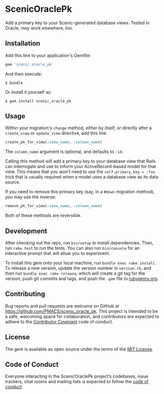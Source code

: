 # ScenicOraclePk

Add a primary key to your Scenic-generated database views. Tested in Oracle, may work elsewhere, too.

## Installation

Add this line to your application's Gemfile:

```ruby
gem 'scenic_oracle_pk'
```

And then execute:

    $ bundle

Or install it yourself as:

    $ gem install scenic_oracle_pk

## Usage

Within your migration's `change` method, either by itself, or directly after a `create_view` or `update_view` directive, add this line:

```rb
create_pk_for_view(:view_name, :column_name)
```

The `column_name` argument  is optional, and defaults to `:id`.

Calling this method will add a primary key to your database view that Rails can interrogate and use to inform your ActiveRecord-based model for that view. This means that you won't need to use the `self.primary_key = :foo` trick that is usually required when a model uses a database view as its data source.

If you need to remove this primary key (say, in a `#down` migration method), you may use the inverse:

```rb
remove_pk_for_view(:view_name, :column_name)
```

Both of these methods are reversible.

## Development

After checking out the repo, run `bin/setup` to install dependencies. Then, run `rake test` to run the tests. You can also run `bin/console` for an interactive prompt that will allow you to experiment.

To install this gem onto your local machine, run `bundle exec rake install`. To release a new version, update the version number in `version.rb`, and then run `bundle exec rake release`, which will create a git tag for the version, push git commits and tags, and push the `.gem` file to [rubygems.org](https://rubygems.org).

## Contributing

Bug reports and pull requests are welcome on GitHub at https://github.com/PMACS/scenic_oracle_pk. This project is intended to be a safe, welcoming space for collaboration, and contributors are expected to adhere to the [Contributor Covenant](http://contributor-covenant.org) code of conduct.

## License

The gem is available as open source under the terms of the [MIT License](https://opensource.org/licenses/MIT).

## Code of Conduct

Everyone interacting in the ScenicOraclePk project’s codebases, issue trackers, chat rooms and mailing lists is expected to follow the [code of conduct](https://github.com/PMACS/scenic_oracle_pk/blob/master/CODE_OF_CONDUCT.md).

